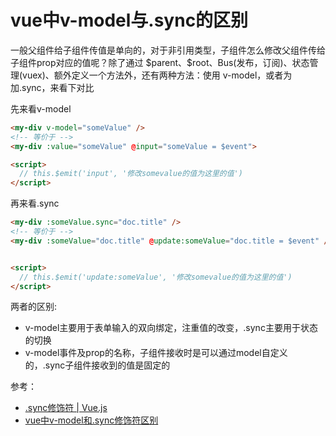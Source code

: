 
# vue中v-model与.sync的区别

一般父组件给子组件传值是单向的，对于非引用类型，子组件怎么修改父组件传给子组件prop对应的值呢？除了通过 \$parent、\$root、Bus(发布，订阅)、状态管理(vuex)、额外定义一个方法外，还有两种方法：使用 v-model，或者为加.sync，来看下对比

先来看v-model

```html
<my-div v-model="someValue" />
<!-- 等价于 -->
<my-div :value="someValue" @input="someValue = $event">

<script>
  // this.$emit('input', '修改somevalue的值为这里的值')
</script>
```

再来看.sync
```html
<my-div :someValue.sync="doc.title" />
<!-- 等价于 -->
<my-div :someValue="doc.title" @update:someValue="doc.title = $event" />


<script>
  // this.$emit('update:someValue', '修改somevalue的值为这里的值')
</script>
```

两者的区别: 
- v-model主要用于表单输入的双向绑定，注重值的改变，.sync主要用于状态的切换
- v-model事件及prop的名称，子组件接收时是可以通过model自定义的，.sync子组件接收到的值是固定的

参考：
- [.sync修饰符 | Vue.js](https://cn.vuejs.org/v2/guide/components-custom-events.html#sync-%E4%BF%AE%E9%A5%B0%E7%AC%A6)
- [vue中v-model和.sync修饰符区别](https://www.jianshu.com/p/f0673a9eba3f)
